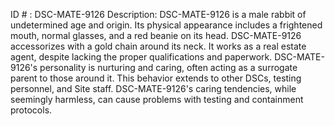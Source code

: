 ID # : DSC-MATE-9126
Description: DSC-MATE-9126 is a male rabbit of undetermined age and origin. Its physical appearance includes a frightened mouth, normal glasses, and a red beanie on its head. DSC-MATE-9126 accessorizes with a gold chain around its neck. It works as a real estate agent, despite lacking the proper qualifications and paperwork. DSC-MATE-9126's personality is nurturing and caring, often acting as a surrogate parent to those around it. This behavior extends to other DSCs, testing personnel, and Site staff. DSC-MATE-9126's caring tendencies, while seemingly harmless, can cause problems with testing and containment protocols.